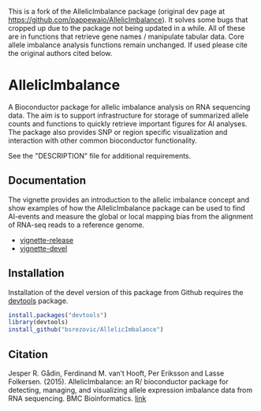 
This is a fork of the AllelicImbalance package (original dev page at https://github.com/pappewaio/AllelicImbalance).
It solves some bugs that cropped up due to the package not being updated in a while. All of these are in functions that
 retrieve gene names / manipulate tabular data. Core allele imbalance analysis functions remain unchanged.
If used please cite the original authors cited below.

# AllelicImbalance

A Bioconductor package for allelic imbalance analysis on RNA sequencing data.
The aim is to support infrastructure for storage of summarized allele counts and
functions to quickly retrieve important figures for AI analyses. The package
also provides SNP or region specific visualization and interaction with other
common bioconductor functionality.

See the "DESCRIPTION" file for additional requirements.

## Documentation

The vignette provides an introduction to the allelic imbalance
concept and show examples of how the AllelicImbalance package can be used to
find AI-events and measure the global or local mapping bias from the alignment
of RNA-seq reads to a reference genome. 

* [vignette-release][vignette-release]
* [vignette-devel][vignette-devel]

## Installation

Installation of the devel version of this package from Github requires the
[devtools][devtoolsLink] package.

```r
install.packages("devtools")
library(devtools)
install_github("bsrezovic/AllelicImbalance")
```


## Citation

Jesper R. Gådin, Ferdinand M. van’t Hooft, Per Eriksson and Lasse Folkersen.
(2015). AllelicImbalance: an R/ bioconductor package for detecting, managing,
and visualizing allele expression imbalance data from RNA sequencing. BMC
Bioinformatics. [link](http://www.biomedcentral.com/1471-2105/16/194)



[vignette-release]: http://bioconductor.org/packages/release/bioc/vignettes/AllelicImbalance/inst/doc/AllelicImbalance-vignette.pdf "AllelicImbalance Vignette"
[vignette-devel]: http://bioconductor.org/packages/devel/bioc/vignettes/AllelicImbalance/inst/doc/AllelicImbalance-vignette.pdf "AllelicImbalance Vignette"
[bioc-mirror-branches]: https://github.com/Bioconductor-mirror/AllelicImbalance/branches "bioc-mirror-branches"
[bioc-home]: https://www.bioconductor.org/ "Bioconductor home"
[bioc-release]: http://bioconductor.org/packages/release/bioc/html/AllelicImbalance.html "Bioconductor release"
[bioc-devel]: http://bioconductor.org/packages/devel/bioc/html/AllelicImbalance.html "Bioconductor devel"
[bioc-support-site]: https://support.bioconductor.org/t/AllelicImbalance "support site AllelicImbalance"
[devtoolsLink]: https://github.com/hadley/devtools "devtools"


